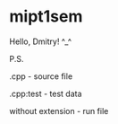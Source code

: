 # mipt1sem

Hello, Dmitry! ^_^


P.S.

.cpp - source file

.cpp:test - test data

without extension - run file
